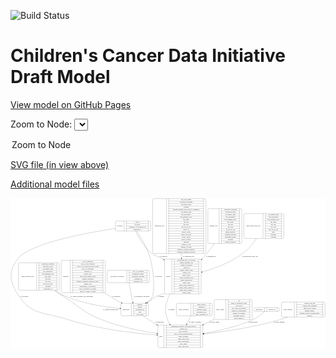 <link rel='stylesheet' href="assets/style.css">
<link rel='stylesheet' href="https://unpkg.com/leaflet@1.5.1/dist/leaflet.css" integrity="sha512-xwE/Az9zrjBIphAcBb3F6JVqxf46+CDLwfLMHloNu6KEQCAWi6HcDUbeOfBIptF7tcCzusKFjFw2yuvEpDL9wQ==" crossorigin="">
<script type="text/javascript" src="https://code.jquery.com/jquery-3.2.1.min.js"></script>
<script type="text/javascript"  src="https://unpkg.com/leaflet@1.5.1/dist/leaflet.js"></script>
<script type="text/javascript" src="assets/actions.js"></script>

![Build Status](https://github.com/CBIIT/ccdi-model/actions/workflows/model-test-and-deploy.yml/badge.svg)

# Children's Cancer Data Initiative Draft Model

[View model on GitHub Pages](https://cbiit.github.io/ccdi-model/)



Zoom to Node: <select id="node_select">
  <option value="">Zoom to Node</option>
</select>
<div id="model"></div>

<p>
<a href="./model-desc/ccdi-model.svg">SVG file (in view above)</a>
<p>
<a href="./model-desc">Additional model files</a>
<div id='graph' style='display:off;'>
<svg width="2908pt" height="1384pt"
 viewBox="0.00 0.00 2908.46 1384.00" xmlns="http://www.w3.org/2000/svg" xmlns:xlink="http://www.w3.org/1999/xlink">
<g id="graph0" class="graph" transform="scale(1 1) rotate(0) translate(4 1380)">
<title>Perl</title>
<polygon fill="#ffffff" stroke="transparent" points="-4,4 -4,-1380 2904.4566,-1380 2904.4566,4 -4,4"/>
<!-- clinical_measure_file -->
<g id="node1" class="node">
<title>clinical_measure_file</title>
<path fill="none" stroke="#000000" d="M81.9566,-530C81.9566,-530 433.9566,-530 433.9566,-530 439.9566,-530 445.9566,-536 445.9566,-542 445.9566,-542 445.9566,-771 445.9566,-771 445.9566,-777 439.9566,-783 433.9566,-783 433.9566,-783 81.9566,-783 81.9566,-783 75.9566,-783 69.9566,-777 69.9566,-771 69.9566,-771 69.9566,-542 69.9566,-542 69.9566,-536 75.9566,-530 81.9566,-530"/>
<text text-anchor="middle" x="153.4566" y="-652.8" font-family="Times,serif" font-size="14.00" fill="#000000">clinical_measure_file</text>
<polyline fill="none" stroke="#000000" points="236.9566,-530 236.9566,-783 "/>
<text text-anchor="middle" x="247.4566" y="-652.8" font-family="Times,serif" font-size="14.00" fill="#000000"> </text>
<polyline fill="none" stroke="#000000" points="257.9566,-530 257.9566,-783 "/>
<text text-anchor="middle" x="341.4566" y="-767.8" font-family="Times,serif" font-size="14.00" fill="#000000">checksum_algorithm</text>
<polyline fill="none" stroke="#000000" points="257.9566,-760 424.9566,-760 "/>
<text text-anchor="middle" x="341.4566" y="-744.8" font-family="Times,serif" font-size="14.00" fill="#000000">checksum_value</text>
<polyline fill="none" stroke="#000000" points="257.9566,-737 424.9566,-737 "/>
<text text-anchor="middle" x="341.4566" y="-721.8" font-family="Times,serif" font-size="14.00" fill="#000000">dcf_indexd_guid</text>
<polyline fill="none" stroke="#000000" points="257.9566,-714 424.9566,-714 "/>
<text text-anchor="middle" x="341.4566" y="-698.8" font-family="Times,serif" font-size="14.00" fill="#000000">file_description</text>
<polyline fill="none" stroke="#000000" points="257.9566,-691 424.9566,-691 "/>
<text text-anchor="middle" x="341.4566" y="-675.8" font-family="Times,serif" font-size="14.00" fill="#000000">file_mapping_level</text>
<polyline fill="none" stroke="#000000" points="257.9566,-668 424.9566,-668 "/>
<text text-anchor="middle" x="341.4566" y="-652.8" font-family="Times,serif" font-size="14.00" fill="#000000">file_name</text>
<polyline fill="none" stroke="#000000" points="257.9566,-645 424.9566,-645 "/>
<text text-anchor="middle" x="341.4566" y="-629.8" font-family="Times,serif" font-size="14.00" fill="#000000">file_size</text>
<polyline fill="none" stroke="#000000" points="257.9566,-622 424.9566,-622 "/>
<text text-anchor="middle" x="341.4566" y="-606.8" font-family="Times,serif" font-size="14.00" fill="#000000">file_type</text>
<polyline fill="none" stroke="#000000" points="257.9566,-599 424.9566,-599 "/>
<text text-anchor="middle" x="341.4566" y="-583.8" font-family="Times,serif" font-size="14.00" fill="#000000">file_url_in_cds</text>
<polyline fill="none" stroke="#000000" points="257.9566,-576 424.9566,-576 "/>
<text text-anchor="middle" x="341.4566" y="-560.8" font-family="Times,serif" font-size="14.00" fill="#000000">md5sum</text>
<polyline fill="none" stroke="#000000" points="257.9566,-553 424.9566,-553 "/>
<text text-anchor="middle" x="341.4566" y="-537.8" font-family="Times,serif" font-size="14.00" fill="#000000">participant_id</text>
<polyline fill="none" stroke="#000000" points="424.9566,-530 424.9566,-783 "/>
<text text-anchor="middle" x="435.4566" y="-652.8" font-family="Times,serif" font-size="14.00" fill="#000000"> </text>
</g>
<!-- participant -->
<g id="node10" class="node">
<title>participant</title>
<path fill="none" stroke="#000000" d="M1027.4566,-294C1027.4566,-294 1258.4566,-294 1258.4566,-294 1264.4566,-294 1270.4566,-300 1270.4566,-306 1270.4566,-306 1270.4566,-397 1270.4566,-397 1270.4566,-403 1264.4566,-409 1258.4566,-409 1258.4566,-409 1027.4566,-409 1027.4566,-409 1021.4566,-409 1015.4566,-403 1015.4566,-397 1015.4566,-397 1015.4566,-306 1015.4566,-306 1015.4566,-300 1021.4566,-294 1027.4566,-294"/>
<text text-anchor="middle" x="1063.4566" y="-347.8" font-family="Times,serif" font-size="14.00" fill="#000000">participant</text>
<polyline fill="none" stroke="#000000" points="1111.4566,-294 1111.4566,-409 "/>
<text text-anchor="middle" x="1121.9566" y="-347.8" font-family="Times,serif" font-size="14.00" fill="#000000"> </text>
<polyline fill="none" stroke="#000000" points="1132.4566,-294 1132.4566,-409 "/>
<text text-anchor="middle" x="1190.9566" y="-393.8" font-family="Times,serif" font-size="14.00" fill="#000000">ethnicity</text>
<polyline fill="none" stroke="#000000" points="1132.4566,-386 1249.4566,-386 "/>
<text text-anchor="middle" x="1190.9566" y="-370.8" font-family="Times,serif" font-size="14.00" fill="#000000">gender</text>
<polyline fill="none" stroke="#000000" points="1132.4566,-363 1249.4566,-363 "/>
<text text-anchor="middle" x="1190.9566" y="-347.8" font-family="Times,serif" font-size="14.00" fill="#000000">participant_id</text>
<polyline fill="none" stroke="#000000" points="1132.4566,-340 1249.4566,-340 "/>
<text text-anchor="middle" x="1190.9566" y="-324.8" font-family="Times,serif" font-size="14.00" fill="#000000">race</text>
<polyline fill="none" stroke="#000000" points="1132.4566,-317 1249.4566,-317 "/>
<text text-anchor="middle" x="1190.9566" y="-301.8" font-family="Times,serif" font-size="14.00" fill="#000000">vital_status</text>
<polyline fill="none" stroke="#000000" points="1249.4566,-294 1249.4566,-409 "/>
<text text-anchor="middle" x="1259.9566" y="-347.8" font-family="Times,serif" font-size="14.00" fill="#000000"> </text>
</g>
<!-- clinical_measure_file&#45;&gt;participant -->
<g id="edge13" class="edge">
<title>clinical_measure_file&#45;&gt;participant</title>
<path fill="none" stroke="#000000" d="M396.3159,-529.8076C415.1411,-516.6368 434.9088,-504.5895 454.9566,-495 633.3918,-409.6491 861.7254,-374.8509 1005.2109,-360.8066"/>
<polygon fill="#000000" stroke="#000000" points="1005.7728,-364.2688 1015.3934,-359.8308 1005.1051,-357.3008 1005.7728,-364.2688"/>
<text text-anchor="middle" x="654.4566" y="-465.8" font-family="Times,serif" font-size="14.00" fill="#000000">of_clinical_measure_file_participant</text>
</g>
<!-- study -->
<g id="node13" class="node">
<title>study</title>
<path fill="none" stroke="#000000" d="M1368.9566,-.5C1368.9566,-.5 1758.9566,-.5 1758.9566,-.5 1764.9566,-.5 1770.9566,-6.5 1770.9566,-12.5 1770.9566,-12.5 1770.9566,-195.5 1770.9566,-195.5 1770.9566,-201.5 1764.9566,-207.5 1758.9566,-207.5 1758.9566,-207.5 1368.9566,-207.5 1368.9566,-207.5 1362.9566,-207.5 1356.9566,-201.5 1356.9566,-195.5 1356.9566,-195.5 1356.9566,-12.5 1356.9566,-12.5 1356.9566,-6.5 1362.9566,-.5 1368.9566,-.5"/>
<text text-anchor="middle" x="1384.9566" y="-100.3" font-family="Times,serif" font-size="14.00" fill="#000000">study</text>
<polyline fill="none" stroke="#000000" points="1412.9566,-.5 1412.9566,-207.5 "/>
<text text-anchor="middle" x="1423.4566" y="-100.3" font-family="Times,serif" font-size="14.00" fill="#000000"> </text>
<polyline fill="none" stroke="#000000" points="1433.9566,-.5 1433.9566,-207.5 "/>
<text text-anchor="middle" x="1591.9566" y="-192.3" font-family="Times,serif" font-size="14.00" fill="#000000">experimental_strategy_and_data_subtype</text>
<polyline fill="none" stroke="#000000" points="1433.9566,-184.5 1749.9566,-184.5 "/>
<text text-anchor="middle" x="1591.9566" y="-169.3" font-family="Times,serif" font-size="14.00" fill="#000000">external_url</text>
<polyline fill="none" stroke="#000000" points="1433.9566,-161.5 1749.9566,-161.5 "/>
<text text-anchor="middle" x="1591.9566" y="-146.3" font-family="Times,serif" font-size="14.00" fill="#000000">phs_accession</text>
<polyline fill="none" stroke="#000000" points="1433.9566,-138.5 1749.9566,-138.5 "/>
<text text-anchor="middle" x="1591.9566" y="-123.3" font-family="Times,serif" font-size="14.00" fill="#000000">size_of_data_being_uploaded</text>
<polyline fill="none" stroke="#000000" points="1433.9566,-115.5 1749.9566,-115.5 "/>
<text text-anchor="middle" x="1591.9566" y="-100.3" font-family="Times,serif" font-size="14.00" fill="#000000">study_acronym</text>
<polyline fill="none" stroke="#000000" points="1433.9566,-92.5 1749.9566,-92.5 "/>
<text text-anchor="middle" x="1591.9566" y="-77.3" font-family="Times,serif" font-size="14.00" fill="#000000">study_data_types</text>
<polyline fill="none" stroke="#000000" points="1433.9566,-69.5 1749.9566,-69.5 "/>
<text text-anchor="middle" x="1591.9566" y="-54.3" font-family="Times,serif" font-size="14.00" fill="#000000">study_description</text>
<polyline fill="none" stroke="#000000" points="1433.9566,-46.5 1749.9566,-46.5 "/>
<text text-anchor="middle" x="1591.9566" y="-31.3" font-family="Times,serif" font-size="14.00" fill="#000000">study_name</text>
<polyline fill="none" stroke="#000000" points="1433.9566,-23.5 1749.9566,-23.5 "/>
<text text-anchor="middle" x="1591.9566" y="-8.3" font-family="Times,serif" font-size="14.00" fill="#000000">study_short_title</text>
<polyline fill="none" stroke="#000000" points="1749.9566,-.5 1749.9566,-207.5 "/>
<text text-anchor="middle" x="1760.4566" y="-100.3" font-family="Times,serif" font-size="14.00" fill="#000000"> </text>
</g>
<!-- clinical_measure_file&#45;&gt;study -->
<g id="edge5" class="edge">
<title>clinical_measure_file&#45;&gt;study</title>
<path fill="none" stroke="#000000" d="M408.1736,-529.9326C438.764,-506.2685 471.2928,-482.5439 502.9566,-462 648.0465,-367.8638 674.2867,-323.0147 834.9566,-259 1000.3414,-193.1068 1198.5301,-153.2699 1346.4886,-130.5148"/>
<polygon fill="#000000" stroke="#000000" points="1347.2482,-133.9396 1356.6069,-128.9733 1346.1938,-127.0194 1347.2482,-133.9396"/>
<text text-anchor="middle" x="920.9566" y="-347.8" font-family="Times,serif" font-size="14.00" fill="#000000">of_clinical_measure_file</text>
</g>
<!-- synonym -->
<g id="node2" class="node">
<title>synonym</title>
<path fill="none" stroke="#000000" d="M976.4566,-1076.5C976.4566,-1076.5 1277.4566,-1076.5 1277.4566,-1076.5 1283.4566,-1076.5 1289.4566,-1082.5 1289.4566,-1088.5 1289.4566,-1088.5 1289.4566,-1156.5 1289.4566,-1156.5 1289.4566,-1162.5 1283.4566,-1168.5 1277.4566,-1168.5 1277.4566,-1168.5 976.4566,-1168.5 976.4566,-1168.5 970.4566,-1168.5 964.4566,-1162.5 964.4566,-1156.5 964.4566,-1156.5 964.4566,-1088.5 964.4566,-1088.5 964.4566,-1082.5 970.4566,-1076.5 976.4566,-1076.5"/>
<text text-anchor="middle" x="1004.4566" y="-1118.8" font-family="Times,serif" font-size="14.00" fill="#000000">synonym</text>
<polyline fill="none" stroke="#000000" points="1044.4566,-1076.5 1044.4566,-1168.5 "/>
<text text-anchor="middle" x="1054.9566" y="-1118.8" font-family="Times,serif" font-size="14.00" fill="#000000"> </text>
<polyline fill="none" stroke="#000000" points="1065.4566,-1076.5 1065.4566,-1168.5 "/>
<text text-anchor="middle" x="1166.9566" y="-1153.3" font-family="Times,serif" font-size="14.00" fill="#000000">cds_id</text>
<polyline fill="none" stroke="#000000" points="1065.4566,-1145.5 1268.4566,-1145.5 "/>
<text text-anchor="middle" x="1166.9566" y="-1130.3" font-family="Times,serif" font-size="14.00" fill="#000000">cds_node</text>
<polyline fill="none" stroke="#000000" points="1065.4566,-1122.5 1268.4566,-1122.5 "/>
<text text-anchor="middle" x="1166.9566" y="-1107.3" font-family="Times,serif" font-size="14.00" fill="#000000">repository_of_synonym_id</text>
<polyline fill="none" stroke="#000000" points="1065.4566,-1099.5 1268.4566,-1099.5 "/>
<text text-anchor="middle" x="1166.9566" y="-1084.3" font-family="Times,serif" font-size="14.00" fill="#000000">synonym_id</text>
<polyline fill="none" stroke="#000000" points="1268.4566,-1076.5 1268.4566,-1168.5 "/>
<text text-anchor="middle" x="1278.9566" y="-1118.8" font-family="Times,serif" font-size="14.00" fill="#000000"> </text>
</g>
<!-- sample -->
<g id="node7" class="node">
<title>sample</title>
<path fill="none" stroke="#000000" d="M1429.9566,-495.5C1429.9566,-495.5 1743.9566,-495.5 1743.9566,-495.5 1749.9566,-495.5 1755.9566,-501.5 1755.9566,-507.5 1755.9566,-507.5 1755.9566,-805.5 1755.9566,-805.5 1755.9566,-811.5 1749.9566,-817.5 1743.9566,-817.5 1743.9566,-817.5 1429.9566,-817.5 1429.9566,-817.5 1423.9566,-817.5 1417.9566,-811.5 1417.9566,-805.5 1417.9566,-805.5 1417.9566,-507.5 1417.9566,-507.5 1417.9566,-501.5 1423.9566,-495.5 1429.9566,-495.5"/>
<text text-anchor="middle" x="1451.9566" y="-652.8" font-family="Times,serif" font-size="14.00" fill="#000000">sample</text>
<polyline fill="none" stroke="#000000" points="1485.9566,-495.5 1485.9566,-817.5 "/>
<text text-anchor="middle" x="1496.4566" y="-652.8" font-family="Times,serif" font-size="14.00" fill="#000000"> </text>
<polyline fill="none" stroke="#000000" points="1506.9566,-495.5 1506.9566,-817.5 "/>
<text text-anchor="middle" x="1620.9566" y="-802.3" font-family="Times,serif" font-size="14.00" fill="#000000">participant_age_at_collection</text>
<polyline fill="none" stroke="#000000" points="1506.9566,-794.5 1734.9566,-794.5 "/>
<text text-anchor="middle" x="1620.9566" y="-779.3" font-family="Times,serif" font-size="14.00" fill="#000000">sample_anatomic_site</text>
<polyline fill="none" stroke="#000000" points="1506.9566,-771.5 1734.9566,-771.5 "/>
<text text-anchor="middle" x="1620.9566" y="-756.3" font-family="Times,serif" font-size="14.00" fill="#000000">sample_description</text>
<polyline fill="none" stroke="#000000" points="1506.9566,-748.5 1734.9566,-748.5 "/>
<text text-anchor="middle" x="1620.9566" y="-733.3" font-family="Times,serif" font-size="14.00" fill="#000000">sample_id</text>
<polyline fill="none" stroke="#000000" points="1506.9566,-725.5 1734.9566,-725.5 "/>
<text text-anchor="middle" x="1620.9566" y="-710.3" font-family="Times,serif" font-size="14.00" fill="#000000">sample_tumor_status</text>
<polyline fill="none" stroke="#000000" points="1506.9566,-702.5 1734.9566,-702.5 "/>
<text text-anchor="middle" x="1620.9566" y="-687.3" font-family="Times,serif" font-size="14.00" fill="#000000">sample_type</text>
<polyline fill="none" stroke="#000000" points="1506.9566,-679.5 1734.9566,-679.5 "/>
<text text-anchor="middle" x="1620.9566" y="-664.3" font-family="Times,serif" font-size="14.00" fill="#000000">tumor_grade</text>
<polyline fill="none" stroke="#000000" points="1506.9566,-656.5 1734.9566,-656.5 "/>
<text text-anchor="middle" x="1620.9566" y="-641.3" font-family="Times,serif" font-size="14.00" fill="#000000">tumor_incidence_type</text>
<polyline fill="none" stroke="#000000" points="1506.9566,-633.5 1734.9566,-633.5 "/>
<text text-anchor="middle" x="1620.9566" y="-618.3" font-family="Times,serif" font-size="14.00" fill="#000000">tumor_morphology</text>
<polyline fill="none" stroke="#000000" points="1506.9566,-610.5 1734.9566,-610.5 "/>
<text text-anchor="middle" x="1620.9566" y="-595.3" font-family="Times,serif" font-size="14.00" fill="#000000">tumor_stage</text>
<polyline fill="none" stroke="#000000" points="1506.9566,-587.5 1734.9566,-587.5 "/>
<text text-anchor="middle" x="1620.9566" y="-572.3" font-family="Times,serif" font-size="14.00" fill="#000000">tumor_stage_clinical_m</text>
<polyline fill="none" stroke="#000000" points="1506.9566,-564.5 1734.9566,-564.5 "/>
<text text-anchor="middle" x="1620.9566" y="-549.3" font-family="Times,serif" font-size="14.00" fill="#000000">tumor_stage_clinical_n</text>
<polyline fill="none" stroke="#000000" points="1506.9566,-541.5 1734.9566,-541.5 "/>
<text text-anchor="middle" x="1620.9566" y="-526.3" font-family="Times,serif" font-size="14.00" fill="#000000">tumor_stage_clinical_t</text>
<polyline fill="none" stroke="#000000" points="1506.9566,-518.5 1734.9566,-518.5 "/>
<text text-anchor="middle" x="1620.9566" y="-503.3" font-family="Times,serif" font-size="14.00" fill="#000000">tumor_status</text>
<polyline fill="none" stroke="#000000" points="1734.9566,-495.5 1734.9566,-817.5 "/>
<text text-anchor="middle" x="1745.4566" y="-652.8" font-family="Times,serif" font-size="14.00" fill="#000000"> </text>
</g>
<!-- synonym&#45;&gt;sample -->
<g id="edge10" class="edge">
<title>synonym&#45;&gt;sample</title>
<path fill="none" stroke="#000000" d="M1148.7536,-1076.4155C1176.861,-1021.085 1230.3899,-928.3416 1298.9566,-869 1318.571,-852.0246 1382.3675,-832.3805 1403.9566,-818 1405.6758,-816.8548 1407.396,-815.6947 1409.1163,-814.5206"/>
<polygon fill="#000000" stroke="#000000" points="1411.506,-817.1218 1417.7168,-808.5383 1407.5089,-811.3753 1411.506,-817.1218"/>
<text text-anchor="middle" x="1407.4566" y="-839.8" font-family="Times,serif" font-size="14.00" fill="#000000">of_synonym</text>
</g>
<!-- synonym&#45;&gt;participant -->
<g id="edge9" class="edge">
<title>synonym&#45;&gt;participant</title>
<path fill="none" stroke="#000000" d="M1159.8212,-1076.4956C1198.7014,-1019.1455 1261.4861,-916.6163 1287.9566,-818 1308.4793,-741.5426 1337.5302,-532.2089 1300.9566,-462 1291.8041,-444.4303 1278.4388,-429.0784 1263.2978,-415.858"/>
<polygon fill="#000000" stroke="#000000" points="1265.1547,-412.8495 1255.2311,-409.1384 1260.6745,-418.228 1265.1547,-412.8495"/>
<text text-anchor="middle" x="1360.4566" y="-652.8" font-family="Times,serif" font-size="14.00" fill="#000000">of_synonym</text>
</g>
<!-- synonym&#45;&gt;study -->
<g id="edge8" class="edge">
<title>synonym&#45;&gt;study</title>
<path fill="none" stroke="#000000" d="M964.3362,-1100.033C693.7402,-1058.9508 169.9124,-962.4366 60.9566,-818 -25.4954,-703.3953 -14.2011,-617.3091 60.9566,-495 182.5009,-297.203 305.7656,-329.5069 526.9566,-259 801.8265,-171.3824 1133.8038,-132.8441 1346.834,-116.1974"/>
<polygon fill="#000000" stroke="#000000" points="1347.1869,-119.6807 1356.8877,-115.4212 1346.6479,-112.7015 1347.1869,-119.6807"/>
<text text-anchor="middle" x="123.4566" y="-465.8" font-family="Times,serif" font-size="14.00" fill="#000000">of_synonym</text>
</g>
<!-- study_personnel -->
<g id="node3" class="node">
<title>study_personnel</title>
<path fill="none" stroke="#000000" d="M1539.4566,-294C1539.4566,-294 1846.4566,-294 1846.4566,-294 1852.4566,-294 1858.4566,-300 1858.4566,-306 1858.4566,-306 1858.4566,-397 1858.4566,-397 1858.4566,-403 1852.4566,-409 1846.4566,-409 1846.4566,-409 1539.4566,-409 1539.4566,-409 1533.4566,-409 1527.4566,-403 1527.4566,-397 1527.4566,-397 1527.4566,-306 1527.4566,-306 1527.4566,-300 1533.4566,-294 1539.4566,-294"/>
<text text-anchor="middle" x="1594.4566" y="-347.8" font-family="Times,serif" font-size="14.00" fill="#000000">study_personnel</text>
<polyline fill="none" stroke="#000000" points="1661.4566,-294 1661.4566,-409 "/>
<text text-anchor="middle" x="1671.9566" y="-347.8" font-family="Times,serif" font-size="14.00" fill="#000000"> </text>
<polyline fill="none" stroke="#000000" points="1682.4566,-294 1682.4566,-409 "/>
<text text-anchor="middle" x="1759.9566" y="-393.8" font-family="Times,serif" font-size="14.00" fill="#000000">email_address</text>
<polyline fill="none" stroke="#000000" points="1682.4566,-386 1837.4566,-386 "/>
<text text-anchor="middle" x="1759.9566" y="-370.8" font-family="Times,serif" font-size="14.00" fill="#000000">institution</text>
<polyline fill="none" stroke="#000000" points="1682.4566,-363 1837.4566,-363 "/>
<text text-anchor="middle" x="1759.9566" y="-347.8" font-family="Times,serif" font-size="14.00" fill="#000000">personnel_name</text>
<polyline fill="none" stroke="#000000" points="1682.4566,-340 1837.4566,-340 "/>
<text text-anchor="middle" x="1759.9566" y="-324.8" font-family="Times,serif" font-size="14.00" fill="#000000">personnel_type</text>
<polyline fill="none" stroke="#000000" points="1682.4566,-317 1837.4566,-317 "/>
<text text-anchor="middle" x="1759.9566" y="-301.8" font-family="Times,serif" font-size="14.00" fill="#000000">study_personnel_id</text>
<polyline fill="none" stroke="#000000" points="1837.4566,-294 1837.4566,-409 "/>
<text text-anchor="middle" x="1847.9566" y="-347.8" font-family="Times,serif" font-size="14.00" fill="#000000"> </text>
</g>
<!-- study_personnel&#45;&gt;study -->
<g id="edge1" class="edge">
<title>study_personnel&#45;&gt;study</title>
<path fill="none" stroke="#000000" d="M1662.8747,-293.7846C1650.9016,-270.813 1636.6907,-243.548 1622.8292,-216.9532"/>
<polygon fill="#000000" stroke="#000000" points="1625.8712,-215.2171 1618.1455,-207.967 1619.6638,-218.4525 1625.8712,-215.2171"/>
<text text-anchor="middle" x="1701.4566" y="-229.8" font-family="Times,serif" font-size="14.00" fill="#000000">of_study_personnel</text>
</g>
<!-- study_admin -->
<g id="node4" class="node">
<title>study_admin</title>
<path fill="none" stroke="#000000" d="M1888.9566,-259.5C1888.9566,-259.5 2214.9566,-259.5 2214.9566,-259.5 2220.9566,-259.5 2226.9566,-265.5 2226.9566,-271.5 2226.9566,-271.5 2226.9566,-431.5 2226.9566,-431.5 2226.9566,-437.5 2220.9566,-443.5 2214.9566,-443.5 2214.9566,-443.5 1888.9566,-443.5 1888.9566,-443.5 1882.9566,-443.5 1876.9566,-437.5 1876.9566,-431.5 1876.9566,-431.5 1876.9566,-271.5 1876.9566,-271.5 1876.9566,-265.5 1882.9566,-259.5 1888.9566,-259.5"/>
<text text-anchor="middle" x="1930.9566" y="-347.8" font-family="Times,serif" font-size="14.00" fill="#000000">study_admin</text>
<polyline fill="none" stroke="#000000" points="1984.9566,-259.5 1984.9566,-443.5 "/>
<text text-anchor="middle" x="1995.4566" y="-347.8" font-family="Times,serif" font-size="14.00" fill="#000000"> </text>
<polyline fill="none" stroke="#000000" points="2005.9566,-259.5 2005.9566,-443.5 "/>
<text text-anchor="middle" x="2105.9566" y="-428.3" font-family="Times,serif" font-size="14.00" fill="#000000">acl</text>
<polyline fill="none" stroke="#000000" points="2005.9566,-420.5 2205.9566,-420.5 "/>
<text text-anchor="middle" x="2105.9566" y="-405.3" font-family="Times,serif" font-size="14.00" fill="#000000">adult_or_childhood_study</text>
<polyline fill="none" stroke="#000000" points="2005.9566,-397.5 2205.9566,-397.5 "/>
<text text-anchor="middle" x="2105.9566" y="-382.3" font-family="Times,serif" font-size="14.00" fill="#000000">data_types</text>
<polyline fill="none" stroke="#000000" points="2005.9566,-374.5 2205.9566,-374.5 "/>
<text text-anchor="middle" x="2105.9566" y="-359.3" font-family="Times,serif" font-size="14.00" fill="#000000">file_types_and_format</text>
<polyline fill="none" stroke="#000000" points="2005.9566,-351.5 2205.9566,-351.5 "/>
<text text-anchor="middle" x="2105.9566" y="-336.3" font-family="Times,serif" font-size="14.00" fill="#000000">number_of_participants</text>
<polyline fill="none" stroke="#000000" points="2005.9566,-328.5 2205.9566,-328.5 "/>
<text text-anchor="middle" x="2105.9566" y="-313.3" font-family="Times,serif" font-size="14.00" fill="#000000">number_of_samples</text>
<polyline fill="none" stroke="#000000" points="2005.9566,-305.5 2205.9566,-305.5 "/>
<text text-anchor="middle" x="2105.9566" y="-290.3" font-family="Times,serif" font-size="14.00" fill="#000000">organism_species</text>
<polyline fill="none" stroke="#000000" points="2005.9566,-282.5 2205.9566,-282.5 "/>
<text text-anchor="middle" x="2105.9566" y="-267.3" font-family="Times,serif" font-size="14.00" fill="#000000">study_admin_id</text>
<polyline fill="none" stroke="#000000" points="2205.9566,-259.5 2205.9566,-443.5 "/>
<text text-anchor="middle" x="2216.4566" y="-347.8" font-family="Times,serif" font-size="14.00" fill="#000000"> </text>
</g>
<!-- study_admin&#45;&gt;study -->
<g id="edge16" class="edge">
<title>study_admin&#45;&gt;study</title>
<path fill="none" stroke="#000000" d="M1876.8114,-262.6712C1844.4394,-246.253 1810.3062,-228.9417 1776.9583,-212.0285"/>
<polygon fill="#000000" stroke="#000000" points="1778.5405,-208.9066 1768.0388,-207.5048 1775.3742,-215.1496 1778.5405,-208.9066"/>
<text text-anchor="middle" x="1878.4566" y="-229.8" font-family="Times,serif" font-size="14.00" fill="#000000">of_study_admin</text>
</g>
<!-- methylation_array_file -->
<g id="node5" class="node">
<title>methylation_array_file</title>
<path fill="none" stroke="#000000" d="M2161.9566,-1007.5C2161.9566,-1007.5 2507.9566,-1007.5 2507.9566,-1007.5 2513.9566,-1007.5 2519.9566,-1013.5 2519.9566,-1019.5 2519.9566,-1019.5 2519.9566,-1225.5 2519.9566,-1225.5 2519.9566,-1231.5 2513.9566,-1237.5 2507.9566,-1237.5 2507.9566,-1237.5 2161.9566,-1237.5 2161.9566,-1237.5 2155.9566,-1237.5 2149.9566,-1231.5 2149.9566,-1225.5 2149.9566,-1225.5 2149.9566,-1019.5 2149.9566,-1019.5 2149.9566,-1013.5 2155.9566,-1007.5 2161.9566,-1007.5"/>
<text text-anchor="middle" x="2238.9566" y="-1118.8" font-family="Times,serif" font-size="14.00" fill="#000000">methylation_array_file</text>
<polyline fill="none" stroke="#000000" points="2327.9566,-1007.5 2327.9566,-1237.5 "/>
<text text-anchor="middle" x="2338.4566" y="-1118.8" font-family="Times,serif" font-size="14.00" fill="#000000"> </text>
<polyline fill="none" stroke="#000000" points="2348.9566,-1007.5 2348.9566,-1237.5 "/>
<text text-anchor="middle" x="2423.9566" y="-1222.3" font-family="Times,serif" font-size="14.00" fill="#000000">dcf_indexd_guid</text>
<polyline fill="none" stroke="#000000" points="2348.9566,-1214.5 2498.9566,-1214.5 "/>
<text text-anchor="middle" x="2423.9566" y="-1199.3" font-family="Times,serif" font-size="14.00" fill="#000000">file_description</text>
<polyline fill="none" stroke="#000000" points="2348.9566,-1191.5 2498.9566,-1191.5 "/>
<text text-anchor="middle" x="2423.9566" y="-1176.3" font-family="Times,serif" font-size="14.00" fill="#000000">file_mapping_level</text>
<polyline fill="none" stroke="#000000" points="2348.9566,-1168.5 2498.9566,-1168.5 "/>
<text text-anchor="middle" x="2423.9566" y="-1153.3" font-family="Times,serif" font-size="14.00" fill="#000000">file_name</text>
<polyline fill="none" stroke="#000000" points="2348.9566,-1145.5 2498.9566,-1145.5 "/>
<text text-anchor="middle" x="2423.9566" y="-1130.3" font-family="Times,serif" font-size="14.00" fill="#000000">file_size</text>
<polyline fill="none" stroke="#000000" points="2348.9566,-1122.5 2498.9566,-1122.5 "/>
<text text-anchor="middle" x="2423.9566" y="-1107.3" font-family="Times,serif" font-size="14.00" fill="#000000">file_type</text>
<polyline fill="none" stroke="#000000" points="2348.9566,-1099.5 2498.9566,-1099.5 "/>
<text text-anchor="middle" x="2423.9566" y="-1084.3" font-family="Times,serif" font-size="14.00" fill="#000000">file_url_in_cds</text>
<polyline fill="none" stroke="#000000" points="2348.9566,-1076.5 2498.9566,-1076.5 "/>
<text text-anchor="middle" x="2423.9566" y="-1061.3" font-family="Times,serif" font-size="14.00" fill="#000000">label</text>
<polyline fill="none" stroke="#000000" points="2348.9566,-1053.5 2498.9566,-1053.5 "/>
<text text-anchor="middle" x="2423.9566" y="-1038.3" font-family="Times,serif" font-size="14.00" fill="#000000">md5sum</text>
<polyline fill="none" stroke="#000000" points="2348.9566,-1030.5 2498.9566,-1030.5 "/>
<text text-anchor="middle" x="2423.9566" y="-1015.3" font-family="Times,serif" font-size="14.00" fill="#000000">platform</text>
<polyline fill="none" stroke="#000000" points="2498.9566,-1007.5 2498.9566,-1237.5 "/>
<text text-anchor="middle" x="2509.4566" y="-1118.8" font-family="Times,serif" font-size="14.00" fill="#000000"> </text>
</g>
<!-- methylation_array_file&#45;&gt;sample -->
<g id="edge14" class="edge">
<title>methylation_array_file&#45;&gt;sample</title>
<path fill="none" stroke="#000000" d="M2267.0536,-1007.3844C2234.018,-959.3304 2190.6709,-906.1634 2140.9566,-869 2029.3062,-785.5368 1880.8962,-730.9347 1765.7853,-698.0029"/>
<polygon fill="#000000" stroke="#000000" points="1766.733,-694.6337 1756.1577,-695.2767 1764.8258,-701.3689 1766.733,-694.6337"/>
<text text-anchor="middle" x="2206.4566" y="-839.8" font-family="Times,serif" font-size="14.00" fill="#000000">of_methylation_array_file</text>
</g>
<!-- publication -->
<g id="node6" class="node">
<title>publication</title>
<path fill="none" stroke="#000000" d="M2256.9566,-333.5C2256.9566,-333.5 2466.9566,-333.5 2466.9566,-333.5 2472.9566,-333.5 2478.9566,-339.5 2478.9566,-345.5 2478.9566,-345.5 2478.9566,-357.5 2478.9566,-357.5 2478.9566,-363.5 2472.9566,-369.5 2466.9566,-369.5 2466.9566,-369.5 2256.9566,-369.5 2256.9566,-369.5 2250.9566,-369.5 2244.9566,-363.5 2244.9566,-357.5 2244.9566,-357.5 2244.9566,-345.5 2244.9566,-345.5 2244.9566,-339.5 2250.9566,-333.5 2256.9566,-333.5"/>
<text text-anchor="middle" x="2293.4566" y="-347.8" font-family="Times,serif" font-size="14.00" fill="#000000">publication</text>
<polyline fill="none" stroke="#000000" points="2341.9566,-333.5 2341.9566,-369.5 "/>
<text text-anchor="middle" x="2352.4566" y="-347.8" font-family="Times,serif" font-size="14.00" fill="#000000"> </text>
<polyline fill="none" stroke="#000000" points="2362.9566,-333.5 2362.9566,-369.5 "/>
<text text-anchor="middle" x="2410.4566" y="-347.8" font-family="Times,serif" font-size="14.00" fill="#000000">pubmed_id</text>
<polyline fill="none" stroke="#000000" points="2457.9566,-333.5 2457.9566,-369.5 "/>
<text text-anchor="middle" x="2468.4566" y="-347.8" font-family="Times,serif" font-size="14.00" fill="#000000"> </text>
</g>
<!-- publication&#45;&gt;study -->
<g id="edge4" class="edge">
<title>publication&#45;&gt;study</title>
<path fill="none" stroke="#000000" d="M2342.6346,-333.3355C2319.2022,-312.3059 2277.6434,-278.1173 2235.9566,-259 2091.6921,-192.8412 1916.6519,-153.6382 1781.3878,-131.214"/>
<polygon fill="#000000" stroke="#000000" points="1781.7432,-127.7256 1771.3087,-129.5618 1780.6108,-134.6334 1781.7432,-127.7256"/>
<text text-anchor="middle" x="2234.9566" y="-229.8" font-family="Times,serif" font-size="14.00" fill="#000000">of_publication</text>
</g>
<!-- sample&#45;&gt;participant -->
<g id="edge7" class="edge">
<title>sample&#45;&gt;participant</title>
<path fill="none" stroke="#000000" d="M1417.7012,-503.2568C1413.1388,-500.3889 1408.554,-497.6303 1403.9566,-495 1381.632,-482.2273 1372.1487,-488.1201 1348.9566,-477 1337.9522,-471.7236 1336.2929,-468.4884 1325.9566,-462 1300.9633,-446.3108 1273.8419,-429.7078 1248.3253,-414.2722"/>
<polygon fill="#000000" stroke="#000000" points="1250.108,-411.2601 1239.7388,-409.0852 1246.4886,-417.2517 1250.108,-411.2601"/>
<text text-anchor="middle" x="1385.4566" y="-465.8" font-family="Times,serif" font-size="14.00" fill="#000000">of_sample</text>
</g>
<!-- sample&#45;&gt;study -->
<g id="edge6" class="edge">
<title>sample&#45;&gt;study</title>
<path fill="none" stroke="#000000" d="M1466.7392,-495.3814C1458.3773,-478.6429 1451.1981,-461.3796 1445.9566,-444 1422.2155,-365.2799 1419.6755,-336.9089 1445.9566,-259 1450.8782,-244.4102 1457.7813,-230.1076 1465.8055,-216.4512"/>
<polygon fill="#000000" stroke="#000000" points="1469.0025,-217.9318 1471.2308,-207.5739 1463.0296,-214.2814 1469.0025,-217.9318"/>
<text text-anchor="middle" x="1482.4566" y="-347.8" font-family="Times,serif" font-size="14.00" fill="#000000">of_sample</text>
</g>
<!-- sequencing_file -->
<g id="node8" class="node">
<title>sequencing_file</title>
<path fill="none" stroke="#000000" d="M1319.4566,-869.5C1319.4566,-869.5 1788.4566,-869.5 1788.4566,-869.5 1794.4566,-869.5 1800.4566,-875.5 1800.4566,-881.5 1800.4566,-881.5 1800.4566,-1363.5 1800.4566,-1363.5 1800.4566,-1369.5 1794.4566,-1375.5 1788.4566,-1375.5 1788.4566,-1375.5 1319.4566,-1375.5 1319.4566,-1375.5 1313.4566,-1375.5 1307.4566,-1369.5 1307.4566,-1363.5 1307.4566,-1363.5 1307.4566,-881.5 1307.4566,-881.5 1307.4566,-875.5 1313.4566,-869.5 1319.4566,-869.5"/>
<text text-anchor="middle" x="1371.4566" y="-1118.8" font-family="Times,serif" font-size="14.00" fill="#000000">sequencing_file</text>
<polyline fill="none" stroke="#000000" points="1435.4566,-869.5 1435.4566,-1375.5 "/>
<text text-anchor="middle" x="1445.9566" y="-1118.8" font-family="Times,serif" font-size="14.00" fill="#000000"> </text>
<polyline fill="none" stroke="#000000" points="1456.4566,-869.5 1456.4566,-1375.5 "/>
<text text-anchor="middle" x="1617.9566" y="-1360.3" font-family="Times,serif" font-size="14.00" fill="#000000">avg_read_length</text>
<polyline fill="none" stroke="#000000" points="1456.4566,-1352.5 1779.4566,-1352.5 "/>
<text text-anchor="middle" x="1617.9566" y="-1337.3" font-family="Times,serif" font-size="14.00" fill="#000000">checksum_algorithm</text>
<polyline fill="none" stroke="#000000" points="1456.4566,-1329.5 1779.4566,-1329.5 "/>
<text text-anchor="middle" x="1617.9566" y="-1314.3" font-family="Times,serif" font-size="14.00" fill="#000000">checksum_value</text>
<polyline fill="none" stroke="#000000" points="1456.4566,-1306.5 1779.4566,-1306.5 "/>
<text text-anchor="middle" x="1617.9566" y="-1291.3" font-family="Times,serif" font-size="14.00" fill="#000000">coverage</text>
<polyline fill="none" stroke="#000000" points="1456.4566,-1283.5 1779.4566,-1283.5 "/>
<text text-anchor="middle" x="1617.9566" y="-1268.3" font-family="Times,serif" font-size="14.00" fill="#000000">custom_assembly_fasta_file_for_alignment</text>
<polyline fill="none" stroke="#000000" points="1456.4566,-1260.5 1779.4566,-1260.5 "/>
<text text-anchor="middle" x="1617.9566" y="-1245.3" font-family="Times,serif" font-size="14.00" fill="#000000">dcf_indexd_guid</text>
<polyline fill="none" stroke="#000000" points="1456.4566,-1237.5 1779.4566,-1237.5 "/>
<text text-anchor="middle" x="1617.9566" y="-1222.3" font-family="Times,serif" font-size="14.00" fill="#000000">file_description</text>
<polyline fill="none" stroke="#000000" points="1456.4566,-1214.5 1779.4566,-1214.5 "/>
<text text-anchor="middle" x="1617.9566" y="-1199.3" font-family="Times,serif" font-size="14.00" fill="#000000">file_mapping_level</text>
<polyline fill="none" stroke="#000000" points="1456.4566,-1191.5 1779.4566,-1191.5 "/>
<text text-anchor="middle" x="1617.9566" y="-1176.3" font-family="Times,serif" font-size="14.00" fill="#000000">file_name</text>
<polyline fill="none" stroke="#000000" points="1456.4566,-1168.5 1779.4566,-1168.5 "/>
<text text-anchor="middle" x="1617.9566" y="-1153.3" font-family="Times,serif" font-size="14.00" fill="#000000">file_size</text>
<polyline fill="none" stroke="#000000" points="1456.4566,-1145.5 1779.4566,-1145.5 "/>
<text text-anchor="middle" x="1617.9566" y="-1130.3" font-family="Times,serif" font-size="14.00" fill="#000000">file_type</text>
<polyline fill="none" stroke="#000000" points="1456.4566,-1122.5 1779.4566,-1122.5 "/>
<text text-anchor="middle" x="1617.9566" y="-1107.3" font-family="Times,serif" font-size="14.00" fill="#000000">file_url_in_cds</text>
<polyline fill="none" stroke="#000000" points="1456.4566,-1099.5 1779.4566,-1099.5 "/>
<text text-anchor="middle" x="1617.9566" y="-1084.3" font-family="Times,serif" font-size="14.00" fill="#000000">library_id</text>
<polyline fill="none" stroke="#000000" points="1456.4566,-1076.5 1779.4566,-1076.5 "/>
<text text-anchor="middle" x="1617.9566" y="-1061.3" font-family="Times,serif" font-size="14.00" fill="#000000">library_layout</text>
<polyline fill="none" stroke="#000000" points="1456.4566,-1053.5 1779.4566,-1053.5 "/>
<text text-anchor="middle" x="1617.9566" y="-1038.3" font-family="Times,serif" font-size="14.00" fill="#000000">library_selection</text>
<polyline fill="none" stroke="#000000" points="1456.4566,-1030.5 1779.4566,-1030.5 "/>
<text text-anchor="middle" x="1617.9566" y="-1015.3" font-family="Times,serif" font-size="14.00" fill="#000000">library_source</text>
<polyline fill="none" stroke="#000000" points="1456.4566,-1007.5 1779.4566,-1007.5 "/>
<text text-anchor="middle" x="1617.9566" y="-992.3" font-family="Times,serif" font-size="14.00" fill="#000000">library_strategy</text>
<polyline fill="none" stroke="#000000" points="1456.4566,-984.5 1779.4566,-984.5 "/>
<text text-anchor="middle" x="1617.9566" y="-969.3" font-family="Times,serif" font-size="14.00" fill="#000000">md5sum</text>
<polyline fill="none" stroke="#000000" points="1456.4566,-961.5 1779.4566,-961.5 "/>
<text text-anchor="middle" x="1617.9566" y="-946.3" font-family="Times,serif" font-size="14.00" fill="#000000">number_of_bp</text>
<polyline fill="none" stroke="#000000" points="1456.4566,-938.5 1779.4566,-938.5 "/>
<text text-anchor="middle" x="1617.9566" y="-923.3" font-family="Times,serif" font-size="14.00" fill="#000000">number_of_reads</text>
<polyline fill="none" stroke="#000000" points="1456.4566,-915.5 1779.4566,-915.5 "/>
<text text-anchor="middle" x="1617.9566" y="-900.3" font-family="Times,serif" font-size="14.00" fill="#000000">reference_genome_assembly</text>
<polyline fill="none" stroke="#000000" points="1456.4566,-892.5 1779.4566,-892.5 "/>
<text text-anchor="middle" x="1617.9566" y="-877.3" font-family="Times,serif" font-size="14.00" fill="#000000">sequence_alignment_software</text>
<polyline fill="none" stroke="#000000" points="1779.4566,-869.5 1779.4566,-1375.5 "/>
<text text-anchor="middle" x="1789.9566" y="-1118.8" font-family="Times,serif" font-size="14.00" fill="#000000"> </text>
</g>
<!-- sequencing_file&#45;&gt;sample -->
<g id="edge2" class="edge">
<title>sequencing_file&#45;&gt;sample</title>
<path fill="none" stroke="#000000" d="M1571.8811,-869.3851C1572.87,-855.42 1573.8521,-841.552 1574.8129,-827.9838"/>
<polygon fill="#000000" stroke="#000000" points="1578.3281,-827.8922 1575.5433,-817.6699 1571.3456,-827.3977 1578.3281,-827.8922"/>
<text text-anchor="middle" x="1639.4566" y="-839.8" font-family="Times,serif" font-size="14.00" fill="#000000">of_sequencing_file</text>
</g>
<!-- study_funding -->
<g id="node9" class="node">
<title>study_funding</title>
<path fill="none" stroke="#000000" d="M2509.4566,-282.5C2509.4566,-282.5 2888.4566,-282.5 2888.4566,-282.5 2894.4566,-282.5 2900.4566,-288.5 2900.4566,-294.5 2900.4566,-294.5 2900.4566,-408.5 2900.4566,-408.5 2900.4566,-414.5 2894.4566,-420.5 2888.4566,-420.5 2888.4566,-420.5 2509.4566,-420.5 2509.4566,-420.5 2503.4566,-420.5 2497.4566,-414.5 2497.4566,-408.5 2497.4566,-408.5 2497.4566,-294.5 2497.4566,-294.5 2497.4566,-288.5 2503.4566,-282.5 2509.4566,-282.5"/>
<text text-anchor="middle" x="2556.9566" y="-347.8" font-family="Times,serif" font-size="14.00" fill="#000000">study_funding</text>
<polyline fill="none" stroke="#000000" points="2616.4566,-282.5 2616.4566,-420.5 "/>
<text text-anchor="middle" x="2626.9566" y="-347.8" font-family="Times,serif" font-size="14.00" fill="#000000"> </text>
<polyline fill="none" stroke="#000000" points="2637.4566,-282.5 2637.4566,-420.5 "/>
<text text-anchor="middle" x="2758.4566" y="-405.3" font-family="Times,serif" font-size="14.00" fill="#000000">clinical_trial_arm</text>
<polyline fill="none" stroke="#000000" points="2637.4566,-397.5 2879.4566,-397.5 "/>
<text text-anchor="middle" x="2758.4566" y="-382.3" font-family="Times,serif" font-size="14.00" fill="#000000">clinical_trial_identifier</text>
<polyline fill="none" stroke="#000000" points="2637.4566,-374.5 2879.4566,-374.5 "/>
<text text-anchor="middle" x="2758.4566" y="-359.3" font-family="Times,serif" font-size="14.00" fill="#000000">clinical_trial_system</text>
<polyline fill="none" stroke="#000000" points="2637.4566,-351.5 2879.4566,-351.5 "/>
<text text-anchor="middle" x="2758.4566" y="-336.3" font-family="Times,serif" font-size="14.00" fill="#000000">funding_agency</text>
<polyline fill="none" stroke="#000000" points="2637.4566,-328.5 2879.4566,-328.5 "/>
<text text-anchor="middle" x="2758.4566" y="-313.3" font-family="Times,serif" font-size="14.00" fill="#000000">funding_source_program_name</text>
<polyline fill="none" stroke="#000000" points="2637.4566,-305.5 2879.4566,-305.5 "/>
<text text-anchor="middle" x="2758.4566" y="-290.3" font-family="Times,serif" font-size="14.00" fill="#000000">grant_id</text>
<polyline fill="none" stroke="#000000" points="2879.4566,-282.5 2879.4566,-420.5 "/>
<text text-anchor="middle" x="2889.9566" y="-347.8" font-family="Times,serif" font-size="14.00" fill="#000000"> </text>
</g>
<!-- study_funding&#45;&gt;study -->
<g id="edge12" class="edge">
<title>study_funding&#45;&gt;study</title>
<path fill="none" stroke="#000000" d="M2553.9987,-282.4047C2532.1869,-273.6384 2509.7094,-265.4837 2487.9566,-259 2251.5453,-188.5345 1970.9507,-147.16 1781.4968,-125.1392"/>
<polygon fill="#000000" stroke="#000000" points="1781.751,-121.6454 1771.4157,-123.9757 1780.9484,-128.5992 1781.751,-121.6454"/>
<text text-anchor="middle" x="2475.9566" y="-229.8" font-family="Times,serif" font-size="14.00" fill="#000000">of_study_funding</text>
</g>
<!-- participant&#45;&gt;study -->
<g id="edge17" class="edge">
<title>participant&#45;&gt;study</title>
<path fill="none" stroke="#000000" d="M1219.2623,-293.9452C1250.1461,-271.6531 1286.5734,-246.5964 1320.9566,-226 1329.7028,-220.7608 1338.7029,-215.5373 1347.8516,-210.3641"/>
<polygon fill="#000000" stroke="#000000" points="1349.6556,-213.3652 1356.6653,-205.4207 1346.2313,-207.26 1349.6556,-213.3652"/>
<text text-anchor="middle" x="1371.4566" y="-229.8" font-family="Times,serif" font-size="14.00" fill="#000000">of_participant</text>
</g>
<!-- diagnosis -->
<g id="node11" class="node">
<title>diagnosis</title>
<path fill="none" stroke="#000000" d="M476.4566,-507C476.4566,-507 859.4566,-507 859.4566,-507 865.4566,-507 871.4566,-513 871.4566,-519 871.4566,-519 871.4566,-794 871.4566,-794 871.4566,-800 865.4566,-806 859.4566,-806 859.4566,-806 476.4566,-806 476.4566,-806 470.4566,-806 464.4566,-800 464.4566,-794 464.4566,-794 464.4566,-519 464.4566,-519 464.4566,-513 470.4566,-507 476.4566,-507"/>
<text text-anchor="middle" x="506.4566" y="-652.8" font-family="Times,serif" font-size="14.00" fill="#000000">diagnosis</text>
<polyline fill="none" stroke="#000000" points="548.4566,-507 548.4566,-806 "/>
<text text-anchor="middle" x="558.9566" y="-652.8" font-family="Times,serif" font-size="14.00" fill="#000000"> </text>
<polyline fill="none" stroke="#000000" points="569.4566,-507 569.4566,-806 "/>
<text text-anchor="middle" x="709.9566" y="-790.8" font-family="Times,serif" font-size="14.00" fill="#000000">age_at_diagnosis</text>
<polyline fill="none" stroke="#000000" points="569.4566,-783 850.4566,-783 "/>
<text text-anchor="middle" x="709.9566" y="-767.8" font-family="Times,serif" font-size="14.00" fill="#000000">days_to_last_followup</text>
<polyline fill="none" stroke="#000000" points="569.4566,-760 850.4566,-760 "/>
<text text-anchor="middle" x="709.9566" y="-744.8" font-family="Times,serif" font-size="14.00" fill="#000000">days_to_last_known_disease_status</text>
<polyline fill="none" stroke="#000000" points="569.4566,-737 850.4566,-737 "/>
<text text-anchor="middle" x="709.9566" y="-721.8" font-family="Times,serif" font-size="14.00" fill="#000000">days_to_recurrence</text>
<polyline fill="none" stroke="#000000" points="569.4566,-714 850.4566,-714 "/>
<text text-anchor="middle" x="709.9566" y="-698.8" font-family="Times,serif" font-size="14.00" fill="#000000">diagnosis_id</text>
<polyline fill="none" stroke="#000000" points="569.4566,-691 850.4566,-691 "/>
<text text-anchor="middle" x="709.9566" y="-675.8" font-family="Times,serif" font-size="14.00" fill="#000000">disease_type</text>
<polyline fill="none" stroke="#000000" points="569.4566,-668 850.4566,-668 "/>
<text text-anchor="middle" x="709.9566" y="-652.8" font-family="Times,serif" font-size="14.00" fill="#000000">last_known_disease_status</text>
<polyline fill="none" stroke="#000000" points="569.4566,-645 850.4566,-645 "/>
<text text-anchor="middle" x="709.9566" y="-629.8" font-family="Times,serif" font-size="14.00" fill="#000000">primary_diagnosis</text>
<polyline fill="none" stroke="#000000" points="569.4566,-622 850.4566,-622 "/>
<text text-anchor="middle" x="709.9566" y="-606.8" font-family="Times,serif" font-size="14.00" fill="#000000">primary_diagnosis_reference_source</text>
<polyline fill="none" stroke="#000000" points="569.4566,-599 850.4566,-599 "/>
<text text-anchor="middle" x="709.9566" y="-583.8" font-family="Times,serif" font-size="14.00" fill="#000000">primary_site</text>
<polyline fill="none" stroke="#000000" points="569.4566,-576 850.4566,-576 "/>
<text text-anchor="middle" x="709.9566" y="-560.8" font-family="Times,serif" font-size="14.00" fill="#000000">progression_or_recurrence</text>
<polyline fill="none" stroke="#000000" points="569.4566,-553 850.4566,-553 "/>
<text text-anchor="middle" x="709.9566" y="-537.8" font-family="Times,serif" font-size="14.00" fill="#000000">site_of_resection_or_biopsy</text>
<polyline fill="none" stroke="#000000" points="569.4566,-530 850.4566,-530 "/>
<text text-anchor="middle" x="709.9566" y="-514.8" font-family="Times,serif" font-size="14.00" fill="#000000">tissue_or_organ_of_origin</text>
<polyline fill="none" stroke="#000000" points="850.4566,-507 850.4566,-806 "/>
<text text-anchor="middle" x="860.9566" y="-652.8" font-family="Times,serif" font-size="14.00" fill="#000000"> </text>
</g>
<!-- diagnosis&#45;&gt;participant -->
<g id="edge15" class="edge">
<title>diagnosis&#45;&gt;participant</title>
<path fill="none" stroke="#000000" d="M862.0812,-506.836C868.0689,-502.7932 874.0362,-498.8387 879.9566,-495 924.2475,-466.2822 974.7533,-437.782 1019.5862,-413.8399"/>
<polygon fill="#000000" stroke="#000000" points="1021.2879,-416.8992 1028.4737,-409.1135 1018.0011,-410.7188 1021.2879,-416.8992"/>
<text text-anchor="middle" x="972.4566" y="-465.8" font-family="Times,serif" font-size="14.00" fill="#000000">of_diagnosis</text>
</g>
<!-- therapeutic_procedure -->
<g id="node12" class="node">
<title>therapeutic_procedure</title>
<path fill="none" stroke="#000000" d="M901.4566,-599C901.4566,-599 1266.4566,-599 1266.4566,-599 1272.4566,-599 1278.4566,-605 1278.4566,-611 1278.4566,-611 1278.4566,-702 1278.4566,-702 1278.4566,-708 1272.4566,-714 1266.4566,-714 1266.4566,-714 901.4566,-714 901.4566,-714 895.4566,-714 889.4566,-708 889.4566,-702 889.4566,-702 889.4566,-611 889.4566,-611 889.4566,-605 895.4566,-599 901.4566,-599"/>
<text text-anchor="middle" x="979.9566" y="-652.8" font-family="Times,serif" font-size="14.00" fill="#000000">therapeutic_procedure</text>
<polyline fill="none" stroke="#000000" points="1070.4566,-599 1070.4566,-714 "/>
<text text-anchor="middle" x="1080.9566" y="-652.8" font-family="Times,serif" font-size="14.00" fill="#000000"> </text>
<polyline fill="none" stroke="#000000" points="1091.4566,-599 1091.4566,-714 "/>
<text text-anchor="middle" x="1174.4566" y="-698.8" font-family="Times,serif" font-size="14.00" fill="#000000">days_to_treatment</text>
<polyline fill="none" stroke="#000000" points="1091.4566,-691 1257.4566,-691 "/>
<text text-anchor="middle" x="1174.4566" y="-675.8" font-family="Times,serif" font-size="14.00" fill="#000000">therapeutic_agents</text>
<polyline fill="none" stroke="#000000" points="1091.4566,-668 1257.4566,-668 "/>
<text text-anchor="middle" x="1174.4566" y="-652.8" font-family="Times,serif" font-size="14.00" fill="#000000">treatement_outcome</text>
<polyline fill="none" stroke="#000000" points="1091.4566,-645 1257.4566,-645 "/>
<text text-anchor="middle" x="1174.4566" y="-629.8" font-family="Times,serif" font-size="14.00" fill="#000000">treatment_id</text>
<polyline fill="none" stroke="#000000" points="1091.4566,-622 1257.4566,-622 "/>
<text text-anchor="middle" x="1174.4566" y="-606.8" font-family="Times,serif" font-size="14.00" fill="#000000">treatment_type</text>
<polyline fill="none" stroke="#000000" points="1257.4566,-599 1257.4566,-714 "/>
<text text-anchor="middle" x="1267.9566" y="-652.8" font-family="Times,serif" font-size="14.00" fill="#000000"> </text>
</g>
<!-- therapeutic_procedure&#45;&gt;participant -->
<g id="edge11" class="edge">
<title>therapeutic_procedure&#45;&gt;participant</title>
<path fill="none" stroke="#000000" d="M1091.7603,-598.8064C1097.3533,-559.9765 1105.5416,-507.7148 1114.9566,-462 1117.8156,-448.1181 1121.2663,-433.3552 1124.754,-419.2907"/>
<polygon fill="#000000" stroke="#000000" points="1128.2481,-419.7472 1127.2921,-409.1956 1121.4593,-418.0403 1128.2481,-419.7472"/>
<text text-anchor="middle" x="1207.9566" y="-465.8" font-family="Times,serif" font-size="14.00" fill="#000000">of_therapeutic_procedure</text>
</g>
<!-- imaging_file -->
<g id="node14" class="node">
<title>imaging_file</title>
<path fill="none" stroke="#000000" d="M1830.4566,-961.5C1830.4566,-961.5 2119.4566,-961.5 2119.4566,-961.5 2125.4566,-961.5 2131.4566,-967.5 2131.4566,-973.5 2131.4566,-973.5 2131.4566,-1271.5 2131.4566,-1271.5 2131.4566,-1277.5 2125.4566,-1283.5 2119.4566,-1283.5 2119.4566,-1283.5 1830.4566,-1283.5 1830.4566,-1283.5 1824.4566,-1283.5 1818.4566,-1277.5 1818.4566,-1271.5 1818.4566,-1271.5 1818.4566,-973.5 1818.4566,-973.5 1818.4566,-967.5 1824.4566,-961.5 1830.4566,-961.5"/>
<text text-anchor="middle" x="1870.4566" y="-1118.8" font-family="Times,serif" font-size="14.00" fill="#000000">imaging_file</text>
<polyline fill="none" stroke="#000000" points="1922.4566,-961.5 1922.4566,-1283.5 "/>
<text text-anchor="middle" x="1932.9566" y="-1118.8" font-family="Times,serif" font-size="14.00" fill="#000000"> </text>
<polyline fill="none" stroke="#000000" points="1943.4566,-961.5 1943.4566,-1283.5 "/>
<text text-anchor="middle" x="2026.9566" y="-1268.3" font-family="Times,serif" font-size="14.00" fill="#000000">checksum_algorithm</text>
<polyline fill="none" stroke="#000000" points="1943.4566,-1260.5 2110.4566,-1260.5 "/>
<text text-anchor="middle" x="2026.9566" y="-1245.3" font-family="Times,serif" font-size="14.00" fill="#000000">checksum_value</text>
<polyline fill="none" stroke="#000000" points="1943.4566,-1237.5 2110.4566,-1237.5 "/>
<text text-anchor="middle" x="2026.9566" y="-1222.3" font-family="Times,serif" font-size="14.00" fill="#000000">dcf_indexd_guid</text>
<polyline fill="none" stroke="#000000" points="1943.4566,-1214.5 2110.4566,-1214.5 "/>
<text text-anchor="middle" x="2026.9566" y="-1199.3" font-family="Times,serif" font-size="14.00" fill="#000000">file_description</text>
<polyline fill="none" stroke="#000000" points="1943.4566,-1191.5 2110.4566,-1191.5 "/>
<text text-anchor="middle" x="2026.9566" y="-1176.3" font-family="Times,serif" font-size="14.00" fill="#000000">file_mapping_level</text>
<polyline fill="none" stroke="#000000" points="1943.4566,-1168.5 2110.4566,-1168.5 "/>
<text text-anchor="middle" x="2026.9566" y="-1153.3" font-family="Times,serif" font-size="14.00" fill="#000000">file_name</text>
<polyline fill="none" stroke="#000000" points="1943.4566,-1145.5 2110.4566,-1145.5 "/>
<text text-anchor="middle" x="2026.9566" y="-1130.3" font-family="Times,serif" font-size="14.00" fill="#000000">file_size</text>
<polyline fill="none" stroke="#000000" points="1943.4566,-1122.5 2110.4566,-1122.5 "/>
<text text-anchor="middle" x="2026.9566" y="-1107.3" font-family="Times,serif" font-size="14.00" fill="#000000">file_type</text>
<polyline fill="none" stroke="#000000" points="1943.4566,-1099.5 2110.4566,-1099.5 "/>
<text text-anchor="middle" x="2026.9566" y="-1084.3" font-family="Times,serif" font-size="14.00" fill="#000000">file_url_in_cds</text>
<polyline fill="none" stroke="#000000" points="1943.4566,-1076.5 2110.4566,-1076.5 "/>
<text text-anchor="middle" x="2026.9566" y="-1061.3" font-family="Times,serif" font-size="14.00" fill="#000000">image_modality</text>
<polyline fill="none" stroke="#000000" points="1943.4566,-1053.5 2110.4566,-1053.5 "/>
<text text-anchor="middle" x="2026.9566" y="-1038.3" font-family="Times,serif" font-size="14.00" fill="#000000">imaging_platform</text>
<polyline fill="none" stroke="#000000" points="1943.4566,-1030.5 2110.4566,-1030.5 "/>
<text text-anchor="middle" x="2026.9566" y="-1015.3" font-family="Times,serif" font-size="14.00" fill="#000000">instrument_model</text>
<polyline fill="none" stroke="#000000" points="1943.4566,-1007.5 2110.4566,-1007.5 "/>
<text text-anchor="middle" x="2026.9566" y="-992.3" font-family="Times,serif" font-size="14.00" fill="#000000">md5sum</text>
<polyline fill="none" stroke="#000000" points="1943.4566,-984.5 2110.4566,-984.5 "/>
<text text-anchor="middle" x="2026.9566" y="-969.3" font-family="Times,serif" font-size="14.00" fill="#000000">software_package</text>
<polyline fill="none" stroke="#000000" points="2110.4566,-961.5 2110.4566,-1283.5 "/>
<text text-anchor="middle" x="2120.9566" y="-1118.8" font-family="Times,serif" font-size="14.00" fill="#000000"> </text>
</g>
<!-- imaging_file&#45;&gt;sample -->
<g id="edge3" class="edge">
<title>imaging_file&#45;&gt;sample</title>
<path fill="none" stroke="#000000" d="M1878.095,-961.2757C1856.9198,-929.7197 1833.6984,-897.5764 1809.9566,-869 1795.3789,-851.4538 1779.4679,-833.855 1763.0725,-816.7083"/>
<polygon fill="#000000" stroke="#000000" points="1765.4782,-814.1607 1756.0188,-809.3889 1760.4378,-819.0182 1765.4782,-814.1607"/>
<text text-anchor="middle" x="1847.4566" y="-839.8" font-family="Times,serif" font-size="14.00" fill="#000000">of_imaging_file</text>
</g>
</g>
</svg>
</div>
